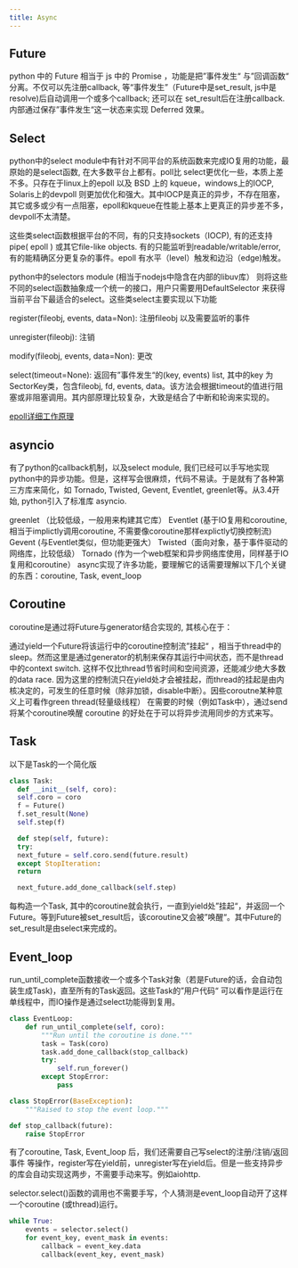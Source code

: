 ```yaml
---
title: Async
---
```

## Future

python 中的 Future 相当于 js 中的 Promise ，功能是把”事件发生“ 与”回调函数“ 分离。不仅可以先注册callback, 等“事件发生”（Future中是set_result, js中是resolve)后自动调用一个或多个callback; 还可以在 set_result后在注册callback. 内部通过保存”事件发生“这一状态来实现 Deferred 效果。

## Select

python中的select module中有针对不同平台的系统函数来完成IO复用的功能，最原始的是select函数, 在大多数平台上都有。poll比 select更优化一些，本质上差不多。只存在于linux上的epoll 以及 BSD 上的 kqueue，windows上的IOCP, Solaris上的devpoll 则更加优化和强大。其中IOCP是真正的异步，不存在阻塞，其它或多或少有一点阻塞，epoll和kqueue在性能上基本上更真正的异步差不多，devpoll不太清楚。

这些类select函数根据平台的不同，有的只支持sockets（IOCP), 有的还支持pipe( epoll ) 或其它file-like objects. 有的只能监听到readable/writable/error, 有的能精确区分更复杂的事件。epoll 有水平（level）触发和边沿（edge)触发。

python中的selectors module (相当于nodejs中隐含在内部的libuv库） 则将这些不同的select函数抽象成一个统一的接口，用户只需要用DefaultSelector 来获得当前平台下最适合的select。这些类select主要实现以下功能

register(fileobj, events, data=Non): 注册fileobj 以及需要监听的事件

unregister(fileobj): 注销

modify(fileobj, events, data=Non): 更改

select(timeout=None): 返回有”事件发生“的(key, events) list, 其中的key 为SectorKey类，包含fileobj, fd, events, data。该方法会根据timeout的值进行阻塞或非阻塞调用。其内部原理比较复杂，大致是结合了中断和轮询来实现的。

[epoll详细工作原理](https://blog.csdn.net/hdutigerkin/article/details/7517390)

## asyncio

有了python的callback机制，以及select module, 我们已经可以手写地实现python中的异步功能。但是，这样写会很麻烦，代码不易读。于是就有了各种第三方库来简化，如 Tornado, Twisted, Gevent, Eventlet, greenlet等。从3.4开始, python引入了标准库 asyncio.

greenlet （比较低级，一般用来构建其它库）
Eventlet (基于IO复用和coroutine, 相当于implictly调用coroutine, 不需要像coroutine那样explictly切换控制流)
Gevent (与Eventlet类似，但功能更强大）
Twisted（面向对象，基于事件驱动的网络库，比较低级）
Tornado (作为一个web框架和异步网络库使用，同样基于IO复用和coroutine）
async实现了许多功能，要理解它的话需要理解以下几个关键的东西：coroutine, Task, event_loop

## Coroutine

coroutine是通过将Future与generator结合实现的, 其核心在于：

通过yield一个Future将该运行中的coroutine控制流”挂起“ ，相当于thread中的sleep。然而这里是通过generator的机制来保存其运行中间状态，而不是thread中的context switch. 这样不仅比thread节省时间和空间资源，还能减少绝大多数的data race. 因为这里的控制流只在yield处才会被挂起，而thread的挂起是由内核决定的，可发生的任意时候（除非加锁，disable中断）。因些coroutne某种意义上可看作green thread(轻量级线程）
在需要的时候（例如Task中），通过send将某个coroutine唤醒
coroutine 的好处在于可以将异步流用同步的方式来写。

## Task

以下是Task的一个简化版
```python
class Task:
  def __init__(self, coro):
  self.coro = coro
  f = Future()
  f.set_result(None)
  self.step(f)

  def step(self, future):
  try:
  next_future = self.coro.send(future.result)
  except StopIteration:
  return

  next_future.add_done_callback(self.step)

```
每构造一个Task, 其中的coroutine就会执行，一直到yield处”挂起“，并返回一个Future。等到Future被set\_result后，该coroutine又会被”唤醒“。其中Future的set\_result是由select来完成的。

## Event_loop

run_until_complete函数接收一个或多个Task对象（若是Future的话，会自动包装生成Task)，直至所有的Task返回。这些Task的”用户代码“ 可以看作是运行在单线程中，而IO操作是通过select功能得到复用。
```python
class EventLoop:
    def run_until_complete(self, coro):
        """Run until the coroutine is done."""
        task = Task(coro)
        task.add_done_callback(stop_callback)
        try:
            self.run_forever()
        except StopError:
            pass

class StopError(BaseException):
    """Raised to stop the event loop."""

def stop_callback(future):
    raise StopError
```
有了coroutine, Task, Event\_loop 后，我们还需要自己写select的注册/注销/返回事件 等操作，register写在yield前，unregister写在yield后。但是一些支持异步的库会自动实现这两步，不需要手动来写。例如aiohttp.

selector.select()函数的调用也不需要手写，个人猜测是event\_loop自动开了这样一个coroutine (或thread)运行。
```python
while True:
    events = selector.select()
    for event_key, event_mask in events:
        callback = event_key.data
        callback(event_key, event_mask)
```